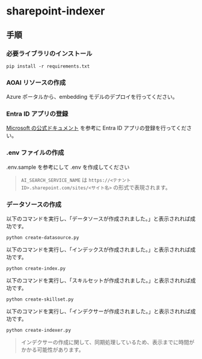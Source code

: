 # sharepoint-indexer

## 手順

### 必要ライブラリのインストール
```
pip install -r requirements.txt 
```

### AOAI リソースの作成
Azure ポータルから、embedding モデルのデプロイを行ってください。

### Entra ID アプリの登録
[Microsoft の公式ドキュメント](https://learn.microsoft.com/ja-jp/azure/search/search-howto-index-sharepoint-online) を参考に Entra ID アプリの登録を行ってください。

### .env ファイルの作成
.env.sample を参考にして .env を作成してください

> `AI_SEARCH_SERVICE_NAME` は `https://<テナント ID>.sharepoint.com/sites/<サイト名>` の形式で表現されます。

### データソースの作成
以下のコマンドを実行し、「データソースが作成されました。」と表示されれば成功です。
```
python create-datasource.py
```

以下のコマンドを実行し、「インデックスが作成されました。」と表示されれば成功です。
```
python create-index.py
```

以下のコマンドを実行し、「スキルセットが作成されました。」と表示されれば成功です。
```
python create-skillset.py
```

以下のコマンドを実行し、「インデクサーが作成されました。」と表示されれば成功です。
```
python create-indexer.py
```

> インデクサーの作成に関して、同期処理しているため、表示までに時間がかかる可能性があります。
